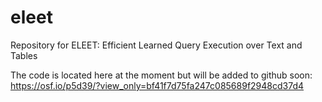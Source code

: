 # eleet
Repository for ELEET: Efficient Learned Query Execution over Text and Tables

The code is located here at the moment but will be added to github soon: https://osf.io/p5d39/?view_only=bf41f7d75fa247c085689f2948cd37d4
